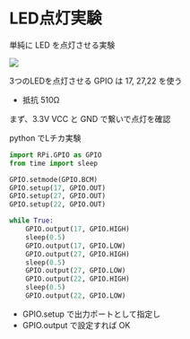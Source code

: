 LED点灯実験
===========

単純に LED を点灯させる実験

![](http://hara.jpn.com/images/_default/Topics/RaspPiZero/RaspPiZero.png)

3つのLEDを点灯させる GPIO は 17, 27,22 を使う

- 抵抗 510Ω

まず、3.3V VCC と GND で繋いで点灯を確認

python でLチカ実験

```python
import RPi.GPIO as GPIO
from time import sleep

GPIO.setmode(GPIO.BCM)
GPIO.setup(17, GPIO.OUT)
GPIO.setup(27, GPIO.OUT)
GPIO.setup(22, GPIO.OUT)

while True:
    GPIO.output(17, GPIO.HIGH)
    sleep(0.5)
    GPIO.output(17, GPIO.LOW)
    GPIO.output(27, GPIO.HIGH)
    sleep(0.5)
    GPIO.output(27, GPIO.LOW)
    GPIO.output(22, GPIO.HIGH)
    sleep(0.5)
    GPIO.output(22, GPIO.LOW)
```

- GPIO.setup で出力ポートとして指定し
- GPIO.output で設定すれば OK
